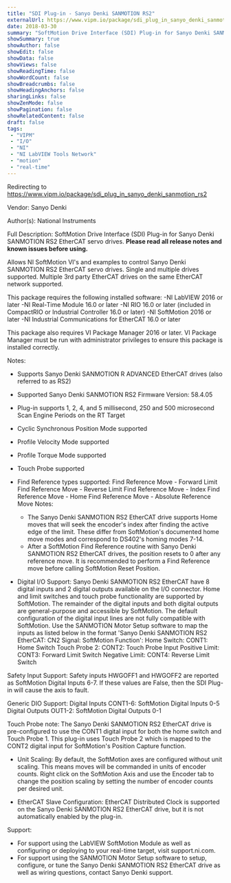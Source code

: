 ```yaml
---
title: "SDI Plug-in - Sanyo Denki SANMOTION RS2"
externalUrl: https://www.vipm.io/package/sdi_plug_in_sanyo_denki_sanmotion_rs2
date: 2018-03-30
summary: "SoftMotion Drive Interface (SDI) Plug-in for Sanyo Denki SANMOTION RS2 servo drives."
showSummary: true
showAuthor: false
showEdit: false
showData: false
showViews: false
showReadingTime: false
showWordCount: false
showBreadcrumbs: false
showHeadingAnchors: false
sharingLinks: false
showZenMode: false
showPagination: false
showRelatedContent: false
draft: false
tags:
 - "VIPM"
 - "I/O"
 - "NI"
 - "NI LabVIEW Tools Network"
 - "motion"
 - "real-time"
---
```


Redirecting to https://www.vipm.io/package/sdi_plug_in_sanyo_denki_sanmotion_rs2

Vendor: Sanyo Denki

Author(s): National Instruments
 
Full Description:
SoftMotion Drive Interface (SDI) Plug-in for Sanyo Denki SANMOTION RS2 EtherCAT servo drives. **Please read all release notes and known issues before using.**

Allows NI SoftMotion VI's and examples to control Sanyo Denki SANMOTION RS2 EtherCAT servo drives. Single and multiple drives supported. Multiple 3rd party EtherCAT drives on the same EtherCAT network supported.

This package requires the following installed software:
-NI LabVIEW 2016 or later
-NI Real-Time Module 16.0 or later
-NI RIO 16.0 or later (included in CompactRIO or Industrial Controller 16.0 or later)
-NI SoftMotion 2016 or later
-NI Industrial Communications for EtherCAT 16.0 or later

This package also requires VI Package Manager 2016 or later.
VI Package Manager must be run with administrator privileges to ensure this package is installed correctly.

Notes:
- Supports Sanyo Denki SANMOTION R ADVANCED EtherCAT drives (also referred to as RS2)
- Supported Sanyo Denki SANMOTION RS2 Firmware Version: 58.4.05
- Plug-in supports 1, 2, 4, and 5 millisecond, 250 and 500 microsecond Scan Engine Periods on the RT Target
- Cyclic Synchronous Position Mode supported
- Profile Velocity Mode supported
- Profile Torque Mode supported
- Touch Probe supported
- Find Reference types supported:
  Find Reference Move - Forward Limit
  Find Reference Move - Reverse Limit
  Find Reference Move - Index
  Find Reference Move - Home
  Find Reference Move - Absolute
  Reference Move Notes:
  - The Sanyo Denki SANMOTION RS2 EtherCAT drive supports Home moves that will seek the encoder's index after finding the active edge of the limit. These differ from SoftMotion's documented home move modes and correspond to DS402's homing modes 7-14.
  - After a SoftMotion Find Reference routine with Sanyo Denki SANMOTION RS2 EtherCAT drives, the position resets to 0 after any reference move. It is recommended to perform a Find Reference move before calling SoftMotion Reset Position.

- Digital I/O Support:
Sanyo Denki SANMOTION RS2 EtherCAT have 8 digital inputs and 2 digital outputs available on the I/O connector. Home and limit switches and touch probe functionality are supported by SoftMotion. The remainder of the digital inputs and both digital outputs are general-purpose and accessible by SoftMotion.
The default configuration of the digital input lines are not fully compatible with SoftMotion. Use the SANMOTION Motor Setup software to map the inputs as listed below in the format 'Sanyo Denki SANMOTION RS2 EtherCAT: CN2 Signal: SoftMotion Function':
Home Switch:      CONT1: Home Switch
Touch Probe 2:   CONT2: Touch Probe Input
Positive Limit:      CONT3: Forward Limit Switch
Negative Limit:    CONT4: Reverse Limit Switch

Safety Input Support:
Safety inputs HWGOFF1 and HWGOFF2 are reported as SoftMotion Digital Inputs 6-7. If these values are False, then the SDI Plug-in will cause the axis to fault.

Generic DIO Support:
Digital Inputs CONT1-6: SoftMotion Digital Inputs 0-5
Digital Outputs OUT1-2: SoftMotion Digital Outputs 0-1

Touch Probe note:
The Sanyo Denki SANMOTION RS2 EtherCAT drive is pre-configured to use the CONT1 digital input for both the home switch and Touch Probe 1. This plug-in uses Touch Probe 2 which is mapped to the CONT2 digital input for SoftMotion's Position Capture function.

- Unit Scaling:
By default, the SoftMotion axes are configured without unit scaling. This means moves will be commanded in units of encoder counts. Right click on the SoftMotion Axis and use the Encoder tab to change the position scaling by setting the number of encoder counts per desired unit.

- EtherCAT Slave Configuration:
EtherCAT Distributed Clock is supported on the Sanyo Denki SANMOTION RS2 EtherCAT drive, but it is not automatically enabled by the plug-in.

Support:
- For support using the LabVIEW SoftMotion Module as well as configuring or deploying to your real-time target, visit support.ni.com.
- For support using the SANMOTION Motor Setup software to setup, configure, or tune the Sanyo Denki SANMOTION RS2 EtherCAT drive as well as wiring questions, contact Sanyo Denki support.